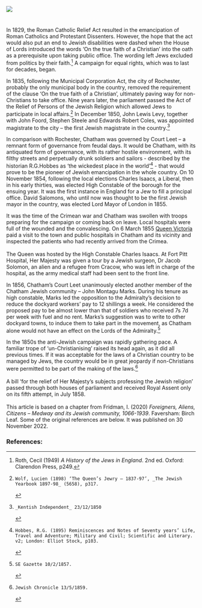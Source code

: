 <a href="https://juncture-digital.org"><img src="https://juncture-digital.org/images/ve-button.png"></a>

<param ve-config title="Rochester and Chatham – the pioneers of Jewish emancipation" author="Irina Fridman" layout="vtl" banner="https://stor.artstor.org/stor/43be2313-69a2-4436-8db8-978f300d40bb"> 

<param ve-entity eid="Q507517" aliases="Rochester">
<param ve-entity eid="Q729006" aliases="Chatham">
<param ve-entity eid="Q17664052" aliases="Fort Pitt">

#

In 1829, the Roman Catholic Relief Act resulted in the emancipation of Roman Catholics and Protestant Dissenters. However, the hope that the act would also put an end to Jewish disabilities were dashed when the House of Lords introduced the words ‘On the true faith of a Christian’ into the oath as a prerequisite upon taking public office. The wording left Jews excluded from politics by their faith.[^ref1] A campaign for equal rights, which was to last for decades, began.

In 1835, following the Municipal Corporation Act, the city of Rochester, probably the only municipal body in the country, removed the requirement of the clause ‘On the true faith of a Christian’, ultimately paving way for non-Christians to take office. Nine years later, the parliament passed the Act of the Relief of Persons of the Jewish Religion which allowed Jews to participate in local affairs.[^ref2] In December 1850, John Lewis Levy, together with John Foord, Stephen Steele and Edwards Robert Coles, was appointed magistrate to the city – the first Jewish magistrate in the country.[^ref3] 
<param ve-image url="https://upload.wikimedia.org/wikipedia/commons/7/73/Rochester_Castle_engraved_by_H.Adlard_after_G.F.Sargent._c1836_edited.jpg" label="Rochester Castle" attribution="Engraved by H.Adelard after G.F. Sargent">

In comparison with Rochester, Chatham was governed by Court Leet – a remnant form of governance from feudal days. It would be Chatham, with its antiquated form of governance, with its rather hostile environment, with its filthy streets and perpetually drunk soldiers and sailors - described by the historian R.G.Hobbes as ‘the wickedest place in the world’[^ref4] - that would prove to be the pioneer of Jewish emancipation in the whole country. On 10 November 1854, following the local elections Charles Isaacs, a Liberal, then in his early thirties, was elected High Constable of the borough for the ensuing year. It was the first instance in England for a Jew to fill a principal office. David Salomons, who until now was thought to be the first Jewish mayor in the country, was elected Lord Mayor of London in 1855.
<param ve-image url="https://upload.wikimedia.org/wikipedia/commons/5/52/WP_David_Salomons.jpg" label="David Salomons" attribution="Solomon Hart, Public domain, via Wikimedia Commons">

It was the time of the Crimean war and Chatham was swollen with troops preparing for the campaign or coming back on leave. Local hospitals were full of the wounded and the convalescing. On 6 March 1855 [Queen Victoria](/19c/19c-victoria-biography) paid a visit to the town and public hospitals in Chatham and its vicinity and inspected the patients who had recently arrived from the Crimea. 
<br><br>
The Queen was hosted by the High Constable Charles Isaacs. At Fort Pitt Hospital, Her Majesty was given a tour by a Jewish surgeon, Dr Jacob Solomon, an alien and a refugee from Cracow, who was left in charge of the hospital, as the army medical staff had been sent to the front line.  
<param ve-image url="https://iiif.wellcomecollection.org/image/V0015421/full/full/0/default.jpg" label="Queen Victoria and Prince Albert visiting soldiers wounded in the Crimean War, at Brompton Hospital, Chatham. Coloured lithograph by J.A. Verner, 1855, after J. Tenniel" attribution="Wellcome Collection">

In 1856, Chatham’s Court Leet unanimously elected another member of the Chatham Jewish community – John Montagu Marks. During his tenure as high constable, Marks led the opposition to the Admiralty’s decision to reduce the dockyard workers’ pay to 12 shillings a week. He considered the proposed pay to be almost lower than that of soldiers who received 7s 7d per week with fuel and no rent. Marks’s suggestion was to write to other dockyard towns, to induce them to take part in the movement, as Chatham alone would not have an effect on the Lords of the Admiralty.[^ref5] 
<param ve-imge url="https://upload.wikimedia.org/wikipedia/commons/6/6c/View_of_Chatham_Harbour%2C_showing_Fort_Pitt%2C_Wellcome_L0038373.jpg" label="View of Chatham Harbour showing Fort Pitt" attribution="Wellcome Collection">

In the 1850s the anti-Jewish campaign was rapidly gathering pace. A familiar trope of ‘un-Christianising’ raised its head again, as it did all previous times. If it was acceptable for the laws of a Christian country to be managed by Jews, the country would be in great jeopardy if non-Christians were permitted to be part of the making of the laws.[^ref6] 
<br><br>
A bill ‘for the relief of Her Majesty’s subjects professing the Jewish religion’ passed through both houses of parliament and received Royal Assent only on its fifth attempt, in July 1858.
<br><br>
This article is based on a chapter from Fridman, I. (2020) _Foreigners, Aliens, Citizens – Medway and its Jewish community, 1066-1939_. Faversham: Birch Leaf. Some of the original references are below. It was published on 30 November 2022.

### References:
[^ref1]: Roth, Cecil (1949) _A History of the Jews in England_. 2nd ed. Oxford: Clarendon Press, p249.   
[^ref2]:	Wolf, Lucien (1898) ‘The Queen’s Jewry – 1837-97’, _The Jewish Yearbook 1897-98_ (5658), p317.   
[^ref3]:	_Kentish Independent_ 23/12/1850   
[^ref4]:	Hobbes, R.G. (1895) Reminiscences and Notes of Seventy years’ Life, Travel and Adventure; Military and Civil; Scientific and Literary. v2; London: Elliot Stock, p103.   
[^ref5]:	SE Gazette 10/2/1857.   
[^ref6]:	Jewish Chronicle 13/5/1859.   
